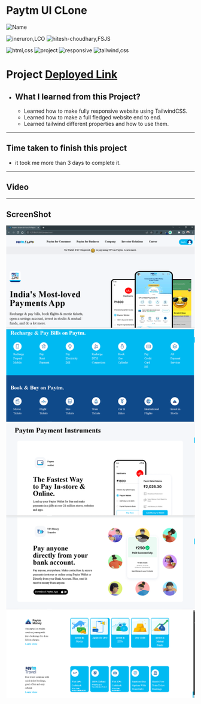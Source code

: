 # Paytm UI CLone


![Name](https://img.shields.io/badge/Deepak--Malik-Student-important)

![ineruron,LCO](https://img.shields.io/badge/iNeuron%20-LCO-yellowgreen)
![hitesh-choudhary,FSJS](https://img.shields.io/badge/HITESH--CHOUDHARY%20-Full--Stack--JS--bootcamp-green)

![html,css](https://img.shields.io/badge/html-CSS-9cf)
![project](https://img.shields.io/badge/PROJECT-15-blue)
![responsive](https://img.shields.io/badge/Responsive-Design-orange)
![tailwind,css](https://img.shields.io/badge/Tailwind-CSS-green)

# Project [Deployed Link](https://deepakpaytmuiclone.netlify.app/)

- What I learned from this Project?
  - 
  - Learned how to make fully responsive website using TailwindCSS.
  - Learned how to make a full fledged website end to end. 
  - Learned tailwind different properties and how to use them.
  
  

 
---

## Time taken to finish this project

- it took me more than 3 days to complete it.


---
## Video


---

## ScreenShot
![Project-img1](./assets/screenshot1.png)
![Project-img2](./assets/Screenshot2.png)
![Project-img3](./assets/Screenshot3.png)
![Project-img4](./assets/Screenshot4.png)
![Project-img5](./assets/Screenshot5.png)